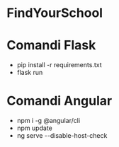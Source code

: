 # FindYourSchool
# Comandi Flask
- pip install -r requirements.txt
- flask run
# Comandi Angular
- npm i -g @angular/cli
- npm update
- ng serve --disable-host-check
